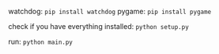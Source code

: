 watchdog:
`pip install watchdog`
pygame:
`pip install pygame`

check if you have everything installed:
`python setup.py`

run:
`python main.py`